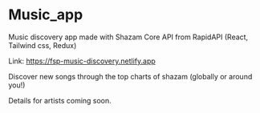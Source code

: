 # Music_app
Music discovery app made with Shazam Core API from RapidAPI (React, Tailwind css, Redux)

Link: https://fsp-music-discovery.netlify.app

Discover new songs through the top charts of shazam (globally or around you!)

Details for artists coming soon. 






